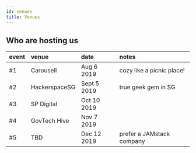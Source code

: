 ```yaml
---
id: venues
title: Venues
---
```


## Who are hosting us

| event | venue         | date        | notes                     |
| :---- | :------------ | :---------- | :------------------------ |
| #1    | Carousell     | Aug 6 2019  | cozy like a picnic place! |
| #2    | HackerspaceSG | Sept 5 2019 | true geek gem in SG       |
| #3    | SP Digital    | Oct 10 2019 |                           |
| #4    | GovTech Hive           | Nov 7 2019  |                           |
| #5    | TBD           | Dec 12 2019 | prefer a JAMstack company |
